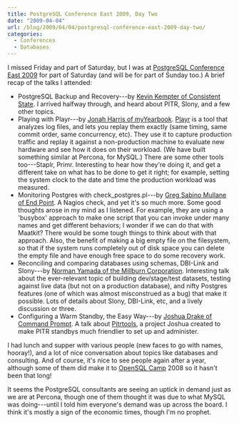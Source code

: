 ```yaml
---
title: PostgreSQL Conference East 2009, Day Two
date: "2009-04-04"
url: /blog/2009/04/04/postgresql-conference-east-2009-day-two/
categories:
  - Conferences
  - Databases
---
```

I missed Friday and part of Saturday, but I was at [PostgreSQL Conference East 2009](http://www.postgresqlconference.org/2009/east/) for part of Saturday (and will be for part of Sunday too.) A brief recap of the talks I attended:

*   PostgreSQL Backup and Recovery---by [Kevin Kempter of Consistent State](http://www.consistentstate.com/). I arrived halfway through, and heard about PITR, Slony, and a few other topics.
*   Playing with Playr---by [Jonah Harris of myYearbook](http://www.myyearbook.com/). [Playr](https://area51.myyearbook.com/) is a tool that analyzes log files, and lets you replay them exactly (same timing, same commit order, same concurrency, etc). They use it to capture production traffic and replay it against a non-production machine to evaluate new hardware and see how it does on their workload. (We have built something similar at Percona, for MySQL.) There are some other tools too---Staplr, Primr. Interesting to hear how they're doing it, and get a different take on what has to be done to get it right; for example, setting the system clock to the date and time the production workload was measured.
*   Monitoring Postgres with check_postgres.pl---by [Greg Sabino Mullane of End Point](http://www.endpoint.com/). A Nagios check, and yet it's so much more. Some good thoughts arose in my mind as I listened. For example, they are using a 'busybox' approach to make one script that you can invoke under many names and get different behaviors; I wonder if we can do that with Maatkit? There would be some tough things to think about with that approach. Also, the benefit of making a big empty file on the filesystem, so that if the system runs completely out of disk space you can delete the empty file and have enough free space to do some recovery work.
*   Reconciling and comparing databases using schemas, DBI-Link and Slony---by [Norman Yamada of the Millburn Corporation](http://www.millburncorp.com/). Interesting talk about the ever-relevant topic of building dev/stage/test datasets, testing against live data (but not on a production database), and nifty Postgres features (one of which was almost misconstrued as a bug) that make it possible. Lots of details about Slony, DBI-Link, etc, and a lively discussion or three.
*   Configuring a Warm Standby, the Easy Way---by [Joshua Drake of Command Prompt](http://www.commandprompt.com/). A talk about [Pitrtools](https://projects.commandprompt.com/public/pitrtools/), a project Joshua created to make PITR standbys much friendlier to set up and administer.

I had lunch and supper with various people (new faces to go with names, hooray!), and a lot of nice conversation about topics like databases and consulting. And of course, it's nice to see people again after a year, although some of them did make it to [OpenSQL Camp](http://www.opensqlcamp.org/) 2008 so it hasn't been that long!

It seems the PostgreSQL consultants are seeing an uptick in demand just as we are at Percona, though one of them thought it was due to what MySQL was doing---until I told him everyone's demand was up across the board. I think it's mostly a sign of the economic times, though I'm no prophet.


